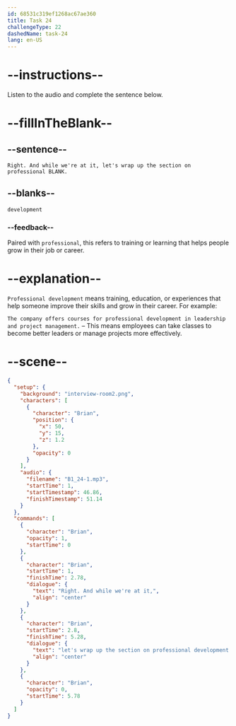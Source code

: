```yaml
---
id: 68531c319ef1268ac67ae360
title: Task 24
challengeType: 22
dashedName: task-24
lang: en-US
---
```


<!-- (Audio) Brian: Right. And while we're at it, let's wrap up the section on professional development. -->

# --instructions--

Listen to the audio and complete the sentence below.

# --fillInTheBlank--

## --sentence--

`Right. And while we're at it, let's wrap up the section on professional BLANK.`

## --blanks--

`development`

### --feedback--

Paired with `professional`, this refers to training or learning that helps people grow in their job or career.

# --explanation--

`Professional development` means training, education, or experiences that help someone improve their skills and grow in their career. For example:

`The company offers courses for professional development in leadership and project management.` – This means employees can take classes to become better leaders or manage projects more effectively.

# --scene--

```json
{
  "setup": {
    "background": "interview-room2.png",
    "characters": [
      {
        "character": "Brian",
        "position": {
          "x": 50,
          "y": 15,
          "z": 1.2
        },
        "opacity": 0
      }
    ],
    "audio": {
      "filename": "B1_24-1.mp3",
      "startTime": 1,
      "startTimestamp": 46.86,
      "finishTimestamp": 51.14
    }
  },
  "commands": [
    {
      "character": "Brian",
      "opacity": 1,
      "startTime": 0
    },
    {
      "character": "Brian",
      "startTime": 1,
      "finishTime": 2.78,
      "dialogue": {
        "text": "Right. And while we're at it,",
        "align": "center"
      }
    },
    {
      "character": "Brian",
      "startTime": 2.8,
      "finishTime": 5.28,
      "dialogue": {
        "text": "let's wrap up the section on professional development.",
        "align": "center"
      }
    },
    {
      "character": "Brian",
      "opacity": 0,
      "startTime": 5.78
    }
  ]
}
```
